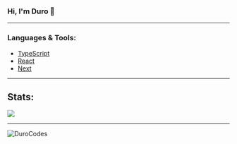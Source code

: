 ### Hi, I'm Duro :wave:

---

### **Languages & Tools:**

- [TypeScript](https://www.typescriptlang.org/)
- [React](https://reactjs.org/)
- [Next](https://nextjs.org/)

---

## **Stats:**

<!-- <img src="https://github-readme-stats.vercel.app/api/top-langs?username=DuroCodes&show_icons=true&theme=dracula&locale=en&layout=compact"> -->
<img src="https://github-profile-trophy.vercel.app/?username=DuroCodes&no-frame=false&theme=dracula&column=4&row=1">

---

<img src="https://komarev.com/ghpvc/?username=DuroCodes&label=Views&color=0e75b6&style=flat" alt="DuroCodes">

